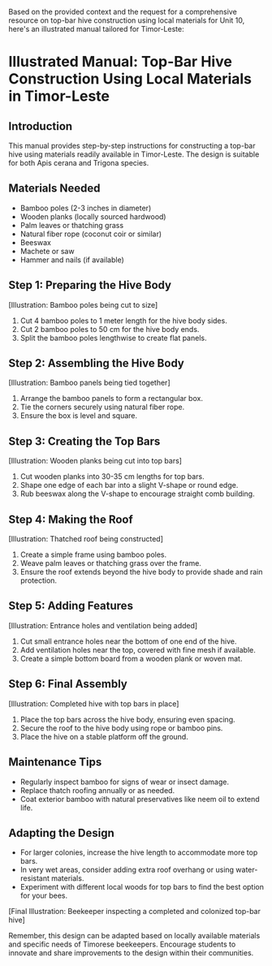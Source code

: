 Based on the provided context and the request for a comprehensive resource on top-bar hive construction using local materials for Unit 10, here's an illustrated manual tailored for Timor-Leste:

# Illustrated Manual: Top-Bar Hive Construction Using Local Materials in Timor-Leste

## Introduction

This manual provides step-by-step instructions for constructing a top-bar hive using materials readily available in Timor-Leste. The design is suitable for both Apis cerana and Trigona species.

## Materials Needed

- Bamboo poles (2-3 inches in diameter)
- Wooden planks (locally sourced hardwood)
- Palm leaves or thatching grass
- Natural fiber rope (coconut coir or similar)
- Beeswax
- Machete or saw
- Hammer and nails (if available)

## Step 1: Preparing the Hive Body

[Illustration: Bamboo poles being cut to size]

1. Cut 4 bamboo poles to 1 meter length for the hive body sides.
2. Cut 2 bamboo poles to 50 cm for the hive body ends.
3. Split the bamboo poles lengthwise to create flat panels.

## Step 2: Assembling the Hive Body

[Illustration: Bamboo panels being tied together]

1. Arrange the bamboo panels to form a rectangular box.
2. Tie the corners securely using natural fiber rope.
3. Ensure the box is level and square.

## Step 3: Creating the Top Bars

[Illustration: Wooden planks being cut into top bars]

1. Cut wooden planks into 30-35 cm lengths for top bars.
2. Shape one edge of each bar into a slight V-shape or round edge.
3. Rub beeswax along the V-shape to encourage straight comb building.

## Step 4: Making the Roof

[Illustration: Thatched roof being constructed]

1. Create a simple frame using bamboo poles.
2. Weave palm leaves or thatching grass over the frame.
3. Ensure the roof extends beyond the hive body to provide shade and rain protection.

## Step 5: Adding Features

[Illustration: Entrance holes and ventilation being added]

1. Cut small entrance holes near the bottom of one end of the hive.
2. Add ventilation holes near the top, covered with fine mesh if available.
3. Create a simple bottom board from a wooden plank or woven mat.

## Step 6: Final Assembly

[Illustration: Completed hive with top bars in place]

1. Place the top bars across the hive body, ensuring even spacing.
2. Secure the roof to the hive body using rope or bamboo pins.
3. Place the hive on a stable platform off the ground.

## Maintenance Tips

- Regularly inspect bamboo for signs of wear or insect damage.
- Replace thatch roofing annually or as needed.
- Coat exterior bamboo with natural preservatives like neem oil to extend life.

## Adapting the Design

- For larger colonies, increase the hive length to accommodate more top bars.
- In very wet areas, consider adding extra roof overhang or using water-resistant materials.
- Experiment with different local woods for top bars to find the best option for your bees.

[Final Illustration: Beekeeper inspecting a completed and colonized top-bar hive]

Remember, this design can be adapted based on locally available materials and specific needs of Timorese beekeepers. Encourage students to innovate and share improvements to the design within their communities.
